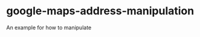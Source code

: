 google-maps-address-manipulation
================================

An example for how to manipulate 

